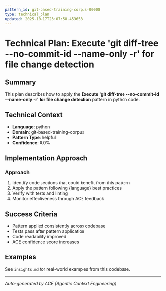 ```yaml
---
pattern_id: git-based-training-corpus-00008
type: technical_plan
updated: 2025-10-17T23:07:58.453653
---
```

# Technical Plan: Execute 'git diff-tree --no-commit-id --name-only -r' for file change detection

## Summary

This plan describes how to apply the **Execute 'git diff-tree --no-commit-id --name-only -r' for file change detection** pattern in python code.

## Technical Context

- **Language**: python
- **Domain**: git-based-training-corpus
- **Pattern Type**: helpful
- **Confidence**: 0.0%

## Implementation Approach

### Approach

1. Identify code sections that could benefit from this pattern
2. Apply the pattern following {language} best practices
3. Verify with tests and linting
4. Monitor effectiveness through ACE feedback

## Success Criteria

- Pattern applied consistently across codebase
- Tests pass after pattern application
- Code readability improved
- ACE confidence score increases

## Examples

See `insights.md` for real-world examples from this codebase.

---

*Auto-generated by ACE (Agentic Context Engineering)*

